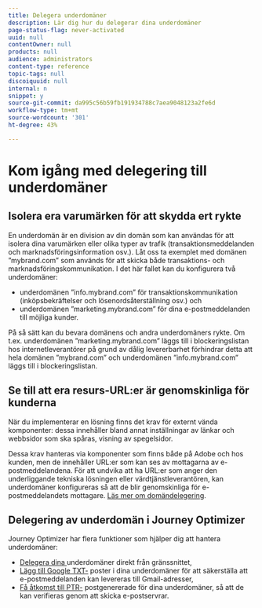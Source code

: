 ```yaml
---
title: Delegera underdomäner
description: Lär dig hur du delegerar dina underdomäner
page-status-flag: never-activated
uuid: null
contentOwner: null
products: null
audience: administrators
content-type: reference
topic-tags: null
discoiquuid: null
internal: n
snippet: y
source-git-commit: da995c56b59fb191934788c7aea9048123a2fe6d
workflow-type: tm+mt
source-wordcount: '301'
ht-degree: 43%

---
```



# Kom igång med delegering till underdomäner

## Isolera era varumärken för att skydda ert rykte

En underdomän är en division av din domän som kan användas för att isolera dina varumärken eller olika typer av trafik (transaktionsmeddelanden och marknadsföringsinformation osv.).
Låt oss ta exemplet med domänen ”mybrand.com” som används för att skicka både transaktions- och marknadsföringskommunikation. I det här fallet kan du konfigurera två underdomäner:

* underdomänen ”info.mybrand.com” för transaktionskommunikation (inköpsbekräftelser och lösenordsåterställning osv.) och
* underdomänen ”marketing.mybrand.com” för dina e-postmeddelanden till möjliga kunder.

På så sätt kan du bevara domänens och andra underdomäners rykte. Om t.ex. underdomänen ”marketing.mybrand.com” läggs till i blockeringslistan hos internetleverantörer på grund av dålig levererbarhet förhindrar detta att hela domänen ”mybrand.com” och underdomänen ”info.mybrand.com” läggs till i blockeringslistan.

## Se till att era resurs-URL:er är genomskinliga för kunderna

När du implementerar en lösning finns det krav för externt vända komponenter: dessa innehåller bland annat inställningar av länkar och webbsidor som ska spåras, visning av spegelsidor.

Dessa krav hanteras via komponenter som finns både på Adobe och hos kunden, men de innehåller URL:er som kan ses av mottagarna av e-postmeddelandena. För att undvika att ha URL:er som anger den underliggande tekniska lösningen eller värdtjänstleverantören, kan underdomäner konfigureras så att de blir genomskinliga för e-postmeddelandets mottagare. [Läs mer om domändelegering](https://helpx.adobe.com/se/campaign/kb/domain-name-delegation.html).

## Delegering av underdomän i Journey Optimizer

Journey Optimizer har flera funktioner som hjälper dig att hantera underdomäner:

* [Delegera dina ](delegate-subdomain.md) underdomäner direkt från gränssnittet,
* [Lägg till Google TXT-](google-txt.md) poster i dina underdomäner för att säkerställa att e-postmeddelanden kan levereras till Gmail-adresser,
* [Få åtkomst till PTR-](ptr-records.md) postgenererade för dina underdomäner, så att de kan verifieras genom att skicka e-postservrar.
